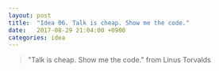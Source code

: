 ```yaml
---
layout: post
title:  "Idea 06. Talk is cheap. Show me the code."
date:   2017-08-29 21:04:00 +0900
categories: idea
---
```


> "Talk is cheap. Show me the code." from Linus Torvalds
